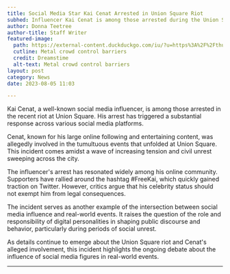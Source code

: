 ```yaml
---
title: Social Media Star Kai Cenat Arrested in Union Square Riot
subhed: Influencer Kai Cenat is among those arrested during the Union Square riot, generating significant social media response.
author: Donna Teetree
author-title: Staff Writer
featured-image: 
  path: https://external-content.duckduckgo.com/iu/?u=https%3A%2F%2Fthumbs.dreamstime.com%2Fb%2Fcrowd-barriers-detail-29205567.jpg&f=1&nofb=1&ipt=794608e9094bceae32265f70506c905f6648065f09dd9a45fc33472c2b35a0e8&ipo=images
  cutline: Metal crowd control barriers
  credit: Dreamstime
  alt-text: Metal crowd control barriers
layout: post
category: News
date: 2023-08-05 11:03

---
```


Kai Cenat, a well-known social media influencer, is among those arrested in the recent riot at Union Square. His arrest has triggered a substantial response across various social media platforms.

Cenat, known for his large online following and entertaining content, was allegedly involved in the tumultuous events that unfolded at Union Square. This incident comes amidst a wave of increasing tension and civil unrest sweeping across the city.

The influencer's arrest has resonated widely among his online community. Supporters have rallied around the hashtag #FreeKai, which quickly gained traction on Twitter. However, critics argue that his celebrity status should not exempt him from legal consequences.

The incident serves as another example of the intersection between social media influence and real-world events. It raises the question of the role and responsibility of digital personalities in shaping public discourse and behavior, particularly during periods of social unrest.

As details continue to emerge about the Union Square riot and Cenat's alleged involvement, this incident highlights the ongoing debate about the influence of social media figures in real-world events.

---